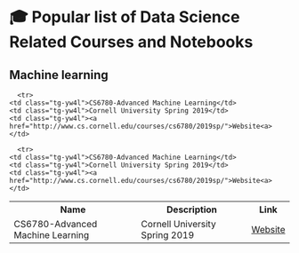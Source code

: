 # 🎓 Popular list of Data Science Related Courses and Notebooks

## Machine learning
<table class="tg">
  <tr>
    <th class="tg-yw4l"><b>Name</b></th>
    <th class="tg-yw4l"><b>Description</b></th>
    <th class="tg-yw4l"><b>Link</b></th>
  </tr>
  
  <tr>
    <td class="tg-yw4l">CS6780-Advanced Machine Learning</td>
    <td class="tg-yw4l">Cornell University Spring 2019</td>
    <td class="tg-yw4l"><a href="http://www.cs.cornell.edu/courses/cs6780/2019sp/">Website<a></td>
  </tr>
      
      <tr>
    <td class="tg-yw4l">CS6780-Advanced Machine Learning</td>
    <td class="tg-yw4l">Cornell University Spring 2019</td>
    <td class="tg-yw4l"><a href="http://www.cs.cornell.edu/courses/cs6780/2019sp/">Website<a></td>
  </tr>
      
      <tr>
    <td class="tg-yw4l">CS6780-Advanced Machine Learning</td>
    <td class="tg-yw4l">Cornell University Spring 2019</td>
    <td class="tg-yw4l"><a href="http://www.cs.cornell.edu/courses/cs6780/2019sp/">Website<a></td>
  </tr>
  
  
  

 
  </table> 
  
